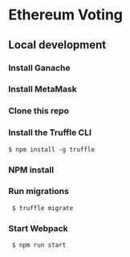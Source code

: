 # Ethereum Voting

## Local development

### Install Ganache

### Install MetaMask

### Clone this repo

### Install the Truffle CLI

```
$ npm install -g truffle
```

### NPM install

### Run migrations

```
 $ truffle migrate
```

### Start Webpack

```
 $ npm run start
```